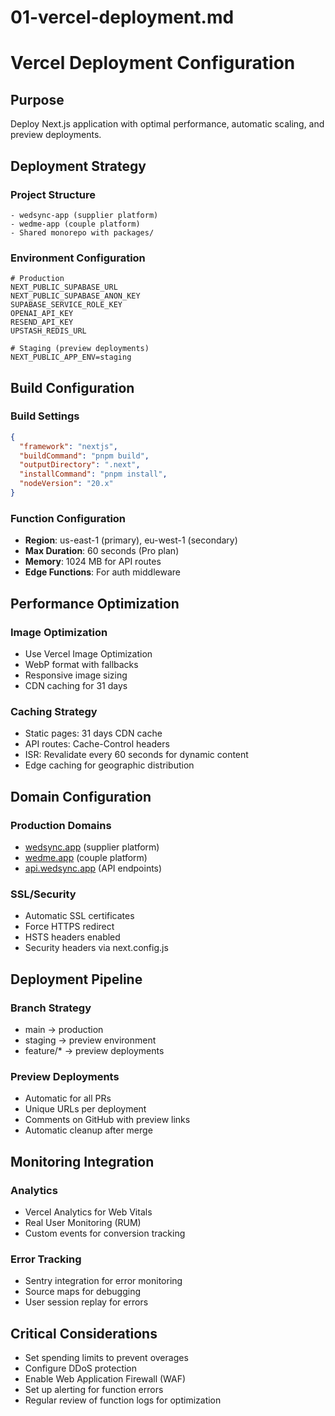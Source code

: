 # 01-vercel-deployment.md

# Vercel Deployment Configuration

## Purpose

Deploy Next.js application with optimal performance, automatic scaling, and preview deployments.

## Deployment Strategy

### Project Structure

```
- wedsync-app (supplier platform)
- wedme-app (couple platform)
- Shared monorepo with packages/
```

### Environment Configuration

```
# Production
NEXT_PUBLIC_SUPABASE_URL
NEXT_PUBLIC_SUPABASE_ANON_KEY
SUPABASE_SERVICE_ROLE_KEY
OPENAI_API_KEY
RESEND_API_KEY
UPSTASH_REDIS_URL

# Staging (preview deployments)
NEXT_PUBLIC_APP_ENV=staging
```

## Build Configuration

### Build Settings

```json
{
  "framework": "nextjs",
  "buildCommand": "pnpm build",
  "outputDirectory": ".next",
  "installCommand": "pnpm install",
  "nodeVersion": "20.x"
}
```

### Function Configuration

- **Region**: us-east-1 (primary), eu-west-1 (secondary)
- **Max Duration**: 60 seconds (Pro plan)
- **Memory**: 1024 MB for API routes
- **Edge Functions**: For auth middleware

## Performance Optimization

### Image Optimization

- Use Vercel Image Optimization
- WebP format with fallbacks
- Responsive image sizing
- CDN caching for 31 days

### Caching Strategy

- Static pages: 31 days CDN cache
- API routes: Cache-Control headers
- ISR: Revalidate every 60 seconds for dynamic content
- Edge caching for geographic distribution

## Domain Configuration

### Production Domains

- [wedsync.app](http://wedsync.app) (supplier platform)
- [wedme.app](http://wedme.app) (couple platform)
- [api.wedsync.app](http://api.wedsync.app) (API endpoints)

### SSL/Security

- Automatic SSL certificates
- Force HTTPS redirect
- HSTS headers enabled
- Security headers via next.config.js

## Deployment Pipeline

### Branch Strategy

- main → production
- staging → preview environment
- feature/* → preview deployments

### Preview Deployments

- Automatic for all PRs
- Unique URLs per deployment
- Comments on GitHub with preview links
- Automatic cleanup after merge

## Monitoring Integration

### Analytics

- Vercel Analytics for Web Vitals
- Real User Monitoring (RUM)
- Custom events for conversion tracking

### Error Tracking

- Sentry integration for error monitoring
- Source maps for debugging
- User session replay for errors

## Critical Considerations

- Set spending limits to prevent overages
- Configure DDoS protection
- Enable Web Application Firewall (WAF)
- Set up alerting for function errors
- Regular review of function logs for optimization